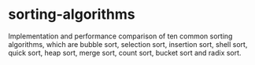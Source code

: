 # sorting-algorithms
  Implementation and performance comparison of ten common sorting algorithms, which are bubble sort, selection sort, insertion sort, shell sort, quick sort, heap sort, merge sort, count sort, bucket sort and radix sort.
